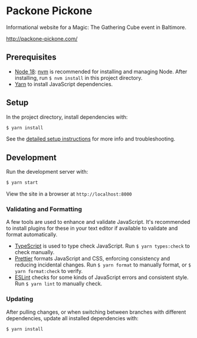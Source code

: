 # Packone Pickone

Informational website for a Magic: The Gathering Cube event in Baltimore.

http://packone-pickone.com/

## Prerequisites

-   [Node 18](https://nodejs.org/en/): [nvm](https://github.com/creationix/nvm)
    is recommended for installing and managing Node. After installing, run
    `$ nvm install` in this project directory.
-   [Yarn](https://classic.yarnpkg.com/en/docs/install) to install JavaScript
    dependencies.

## Setup

In the project directory, install dependencies with:

```sh
$ yarn install
```

See the [detailed setup instructions](documentation/setup.md) for more info and
troubleshooting.

## Development

Run the development server with:

```sh
$ yarn start
```

View the site in a browser at `http://localhost:8000`

### Validating and Formatting

A few tools are used to enhance and validate JavaScript. It's recommended to
install plugins for these in your text editor if available to validate and
format automatically.

-   [TypeScript](https://www.typescriptlang.org) is used to type check
    JavaScript. Run `$ yarn types:check` to check manually.
-   [Prettier](https://prettier.io) formats JavaScript and CSS, enforcing
    consistency and reducing incidental changes. Run `$ yarn format` to manually
    format, or `$ yarn format:check` to verify.
-   [ESLint](https://eslint.org) checks for some kinds of JavaScript errors and
    consistent style. Run `$ yarn lint` to manually check.

### Updating

After pulling changes, or when switching between branches with different
dependencies, update all installed dependencies with:

```sh
$ yarn install
```
